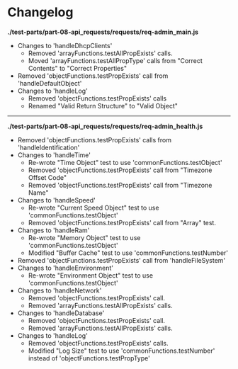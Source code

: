 # Changelog

**./test-parts/part-08-api_requests/requests/req-admin_main.js**
* Changes to 'handleDhcpClients'
	* Removed 'arrayFunctions.testAllPropExists' calls.
	* Moved 'arrayFunctions.testAllPropType' calls from "Correct Contents" to "Correct Properties"
* Removed 'objectFunctions.testPropExists' call from 'handleDefaultObject'
* Changes to 'handleLog'
	* Removed 'objectFunctions.testPropExists' calls
	* Renamed "Valid Return Structure" to "Valid Object"

---

**./test-parts/part-08-api_requests/requests/req-admin_health.js**
* Removed 'objectFunctions.testPropExists' calls from 'handleIdentification'
* Changes to 'handleTime'
	* Re-wrote "Time Object" test to use 'commonFunctions.testObject'
	* Removed 'objectFunctions.testPropExists' call from "Timezone Offset Code"
	* Removed 'objectFunctions.testPropExists' call from "Timezone Name"
* Changes to 'handleSpeed'
	* Re-wrote "Current Speed Object" test to use 'commonFunctions.testObject'
	* Removed 'objectFunctions.testPropExists' call from "Array" test.
* Changes to 'handleRam'
	* Re-wrote "Memory Object" test to use 'commonFunctions.testObject'
	* Modified "Buffer Cache" test to use 'commonFunctions.testNumber'
* Removed 'objectFunctions.testPropExists' call from 'handleFileSystem'
* Changes to 'handleEnvironment'
	* Re-wrote "Environment Object" test to use 'commonFunctions.testObject'
* Changes to 'handleNetwork'
	* Removed 'objectFunctions.testPropExists' call.
	* Removed 'arrayFunctions.testAllPropExists' calls.
* Changes to 'handleDatabase'
	* Removed 'objectFunctions.testPropExists' call.
	* Removed 'arrayFunctions.testAllPropExists' calls.
* Changes to 'handleLog'
	* Removed 'objectFunctions.testPropExists' calls.
	* Modified "Log Size" test to use 'commonFunctions.testNumber' instead of 'objectFunctions.testPropType'